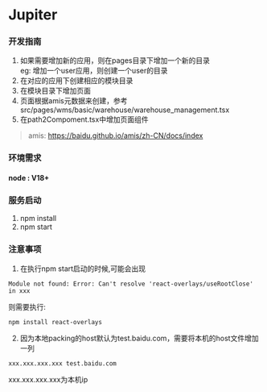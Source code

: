 # Jupiter

### 开发指南
1. 如果需要增加新的应用，则在pages目录下增加一个新的目录  
eg: 增加一个user应用，则创建一个user的目录
2. 在对应的应用下创建相应的模块目录
3. 在模块目录下增加页面
4. 页面根据amis元数据来创建，参考src/pages/wms/basic/warehouse/warehouse_management.tsx
5. 在path2Compoment.tsx中增加页面组件

> amis: https://baidu.github.io/amis/zh-CN/docs/index

### 环境需求
#### node : V18+


### 服务启动
1. npm install 
2. npm start


### 注意事项
1. 在执行npm start启动的时候,可能会出现
```azure
Module not found: Error: Can't resolve 'react-overlays/useRootClose' in xxx
```
则需要执行:
```azure
npm install react-overlays
```
2. 因为本地packing的host默认为test.baidu.com，需要将本机的host文件增加一列
```agsl
xxx.xxx.xxx.xxx test.baidu.com
```
xxx.xxx.xxx.xxx为本机ip

